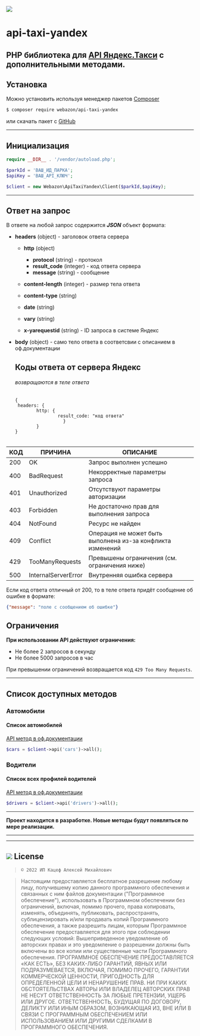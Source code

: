 ![ ](https://storage.yandexcloud.net/webazon/github/yandex_pro.webp)

# api-taxi-yandex

## PHP библиотека для [API Яндекс.Такси](https://fleet.taxi.yandex.ru/api/docs/concepts/index.html) с дополнительными методами.

## Установка

Можно установить используя менеджер пакетов [Composer](https://getcomposer.org)

```bash
$ composer require webazon/api-taxi-yandex
```

или скачать пакет с [GitHub](https://github.com/i-pinchuk/php-yandex-taxi-api)

------

## Инициализация

```php
require __DIR__ . '/vendor/autoload.php';

$parkId = 'ВАШ_ИД_ПАРКА';
$apiKey = 'ВАШ_API_КЛЮЧ';

$client = new Webazon\ApiTaxiYandex\Client($parkId,$apiKey);
```

------

## Ответ на запрос

В ответе на любой запрос содержится ***JSON*** объект формата:

- **headers** (object) - заголовок ответа сервера

  - **http** (object) 

    - **protocol** (string) - протокол
    - **result_code** (integer) - код ответа сервера
    - **message** (string) - сообщение

  - **content-length** (integer) - размер тела ответа

  - **content-type** (string)

  - **date** (string)

  - **vary** (string)

  - **x-yarequestid** (string) - ID запроса в системе Яндекс

- **body** (object) - само тело ответа в соответсвии с описанием в оф.документации

  
  
  ## Коды ответа от сервера Яндекс
  
  ###### возвращаются в теле ответа
  
  ```
  {
   headers: {
       	  http: {
                  result_code: "код ответа"
            	    }
   		  }
  }
  ```
  
  ###### 

| КОД  | ПРИЧИНА             | ОПИСАНИЕ                                                   |
| :--- | ------------------- | ---------------------------------------------------------- |
| 200  | OK                  | Запрос выполнен успешно                                    |
| 400  | BadRequest          | Некорректные параметры запроса                             |
| 401  | Unauthorized        | Отсутствуют параметры авторизации                          |
| 403  | Forbidden           | Не достаточно прав для выполнения запроса                  |
| 404  | NotFound            | Ресурс не найден                                           |
| 409  | Conflict            | Операция не может быть выполнена из-за конфликта изменений |
| 429  | TooManyRequests     | Превышены ограничения (см. ограничения ниже)               |
| 500  | InternalServerError | Внутренняя ошибка сервера                                  |

Если код ответа отличный от 200, то в теле ответа придёт сообщение об ошибке в формате:

```json
{"message": "поле с сообщением об ошибке"}
```

## Ограничения

**При использовании API действуют ограничения:**

* Не более 2 запросов в секунду
* Не более 5000 запросов в час

При превышении ограничений возвращается код `429 Too Many Requests`.

------



## Список доступных методов

### Автомобили

#### Список автомобилей
[API метод в оф.документации](https://fleet.taxi.yandex.ru/api/docs/reference/Cars/v1_parks_cars_list_post.html) 

```php
$cars = $client->api('cars')->all();
```


### Водители
#### Список всех профилей водителей
[API метод в оф.документации](https://fleet.taxi.yandex.ru/api/docs/reference/DriverProfiles/v1_parks_driver-profiles_list_post.html) 

```php
$drivers = $client->api('drivers')->all();
```

------

**Проект находится в разработке. Новые методы будут появляться по мере реализации.**

------

------



## ![](https://storage.yandexcloud.net/webazon/github/massachusetts_institute_of_technology.png) License  

> 
>  
>  ```русский
>  © 2022 ИП Кацеф Алексей Михайлович
>  ```

>  Настоящим предоставляется бесплатное разрешение любому лицу, получившему копию
  данного программного обеспечения и связанных с ним файлов документации ("Программное обеспечение"), использовать в Программном обеспечении без ограничений, включая, помимо прочего, права копировать, изменять, объединять, публиковать, распространять, сублицензировать и/или продавать копий Программного обеспечения, а также разрешить лицам, которым Программное обеспечение предоставляется для этого при соблюдении следующих условий:
>  Вышеприведенное уведомление об авторских правах и это уведомление о разрешении должны быть включены во все копии или существенные части Программного обеспечения.
>  ПРОГРАММНОЕ ОБЕСПЕЧЕНИЕ ПРЕДОСТАВЛЯЕТСЯ «КАК ЕСТЬ», БЕЗ КАКИХ-ЛИБО ГАРАНТИЙ, ЯВНЫХ ИЛИ ПОДРАЗУМЕВАЕТСЯ, ВКЛЮЧАЯ, ПОМИМО ПРОЧЕГО, ГАРАНТИИ КОММЕРЧЕСКОЙ ЦЕННОСТИ, ПРИГОДНОСТЬ ДЛЯ ОПРЕДЕЛЕННОЙ ЦЕЛИ И НЕНАРУШЕНИЕ ПРАВ. НИ ПРИ КАКИХ ОБСТОЯТЕЛЬСТВАХ АВТОРЫ ИЛИ ВЛАДЕЛЕЦ АВТОРСКИХ ПРАВ НЕ НЕСУТ ОТВЕТСТВЕННОСТЬ ЗА ЛЮБЫЕ ПРЕТЕНЗИИ, УЩЕРБ ИЛИ ДРУГОЕ. ОТВЕТСТВЕННОСТЬ, БУДУЩАЯ ПО ДОГОВОРУ, ДЕЛИКТУ ИЛИ ИНЫМ ОБРАЗОМ, ВОЗНИКАЮЩАЯ ИЗ, ВНЕ ИЛИ В СВЯЗИ С ПРОГРАММНЫМ ОБЕСПЕЧЕНИЕМ ИЛИ ИСПОЛЬЗОВАНИЕМ ИЛИ ДРУГИМИ СДЕЛКАМИ В ПРОГРАММНОГО ОБЕСПЕЧЕНИЯ.



  